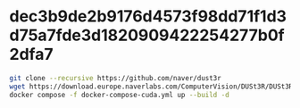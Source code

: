 # dec3b9de2b9176d4573f98dd71f1d3d75a7fde3d1820909422254277b0f2dfa7

```bash
git clone --recursive https://github.com/naver/dust3r
wget https://download.europe.naverlabs.com/ComputerVision/DUSt3R/DUSt3R_ViTLarge_BaseDecoder_512_dpt.pth -P ./code/checkpoints/
docker compose -f docker-compose-cuda.yml up --build -d
```
